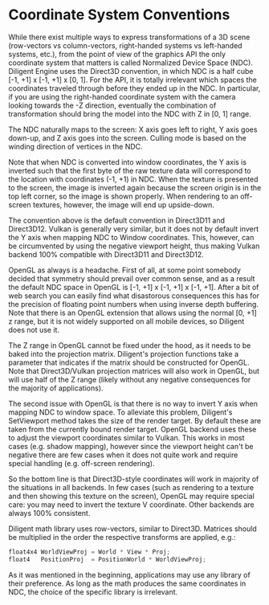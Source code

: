 
# Coordinate System Conventions

While there exist multiple ways to express transformations of a 3D scene (row-vectors vs column-vectors, right-handed systems vs left-handed systems, etc.),
from the point of view of the graphics API the only coordinate system that matters is called Normalized Device Space (NDC). Diligent Engine uses the
Direct3D convention, in which NDC is a half cube [-1, +1] x [-1, +1] x [0, 1]. For the API, it is totally irrelevant which spaces the coordinates traveled
through before they ended up in the NDC. In particular, if you are using the right-handed coordinate system with the camera looking towards the -Z direction,
eventually the combination of transformation should bring the model into the NDC with Z in [0, 1] range.

The NDC naturally maps to the screen: X axis goes left to right, Y axis goes down-up, and Z axis goes into the screen. Culling mode is based on the
winding direction of vertices in the NDC.

Note that when NDC is converted into window coordinates, the Y axis is inverted such that the first byte of the raw texture data will correspond to the
location with coordinates (-1, +1) in NDC. When the texture is presented to the screen, the image is inverted again because the screen origin is in the
top left corner, so the image is shown properly. When rendering to an off-screen textures, however, the image will end up upside-down.

The convention above is the default convention in Direct3D11 and Direct3D12. Vulkan is generally very similar, but it does not by default invert the Y axis when
mapping NDC to Window coordinates. This, however, can be circumvented by using the negative viewport height, thus making Vulkan backend 100% compatible with 
Direct3D11 and Direct3D12.

OpenGL as always is a headache. First of all, at some point somebody decided that symmetry should prevail over common sense, and as a result the default
NDC space in OpenGL is [-1, +1] x [-1, +1] x [-1, +1]. After a bit of web search you can easily find what disastorous consequences this has for the
precision of floating point numbers when using inverse depth buffering. Note that there is an OpenGL extension that allows using the normal [0, +1] z range, 
but it is not widely supported on all mobile devices, so Diligent does not use it.
 
The Z range in OpenGL cannot be fixed under the hood, as it needs to be baked into the projection matrix. Diligent's projection functions take a parameter
that indicates if the matrix should be constructed for OpenGL. Note that Direct3D/Vulkan projection matrices will also work in OpenGL, but will use
half of the Z range (likely without any negative consequences for the majority of applications).

The second issue with OpenGL is that there is no way to invert Y axis when mapping NDC to window space. To alleviate this problem,
Diligent's SetViewport method takes the size of the render target. By default these are taken from the currently bound render target.
OpenGL backend uses these to adjust the viewport coordinates similar to Vulkan. This works in most cases (e.g. shadow mapping), however since
the viewport height can't be negative there are few cases when it does not quite work and require special handling (e.g. off-screen rendering).


So the bottom line is that Direct3D-style coordinates will work in majority of the situations in all backends.
In few cases (such as rendering to a texture and then showing this texture on the screen), OpenGL may require special care:
you may need to invert the texture V coordinate. Other backends are always 100% consistent.


Diligent math library uses row-vectors, similar to Direct3D. Matrices should be multiplied in the order the respective transforms are applied, e.g.:

```cpp
float4x4 WorldViewProj = World * View * Proj;
float4   PositionProj  = PositionWorld * WorldViewProj;
```

As it was mentioned in the beginning, applications may use any library of their preference. As long as the math produces the
same coordinates in NDC, the choice of the specific library is irrelevant.

